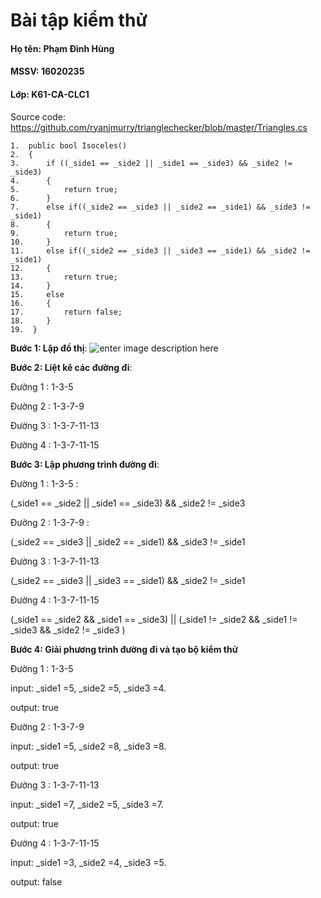 ﻿# Bài tập kiểm thử 
#### Họ tên: Phạm Đình Hùng
#### MSSV: 16020235
#### Lớp: K61-CA-CLC1

Source code: 
https://github.com/ryanjmurry/trianglechecker/blob/master/Triangles.cs

    1.  public bool Isoceles()
    2.  {
    3.  	if ((_side1 == _side2 || _side1 == _side3) && _side2 != _side3)
    4.  	{
    5.  		return true;
    6.      }
    7.      else if((_side2 == _side3 || _side2 == _side1) && _side3 != _side1)
    8.      {
    9.      	return true;
    10.     }
    11.     else if((_side2 == _side3 || _side3 == _side1) && _side2 != _side1)
    12.     {
    13.     	return true;
    14.     }
    15.     else
    16.     {
    17.     	return false;
    18.     }
    19.  }
  
**Bước 1: Lập đồ thị**:
<img src="https://i.imgur.com/dh8JY5r.jpg" alt="enter image description here">


**Bước 2: Liệt kê các đường đi**:


Đường 1 : 1-3-5  

Đường 2 : 1-3-7-9 

Đường 3 : 1-3-7-11-13

Đường 4 : 1-3-7-11-15


**Bước 3: Lập phương trình đường đi**:


Đường 1 : 1-3-5 : 

(_side1 == _side2 || _side1 == _side3) && _side2 != _side3

Đường 2 : 1-3-7-9 :

(_side2 == _side3 || _side2 == _side1) && _side3 != _side1

Đường 3 : 1-3-7-11-13

(_side2 == _side3 || _side3 == _side1) && _side2 != _side1

Đường 4 : 1-3-7-11-15

(_side1 == _side2 && _side1 == _side3) || (_side1 != _side2 && _side1 != _side3 && _side2 != _side3 )


**Bước 4: Giải phương trình đường đi và tạo bộ kiểm thử**


Đường 1 : 1-3-5  

input: _side1 =5, _side2 =5, _side3 =4.

output: true


Đường 2 : 1-3-7-9 

input: _side1 =5, _side2 =8, _side3 =8.

output: true


Đường 3 : 1-3-7-11-13

input: _side1 =7, _side2 =5, _side3 =7.

output: true


Đường 4 : 1-3-7-11-15

input: _side1 =3, _side2 =4, _side3 =5.

output: false
